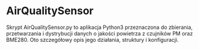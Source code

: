 # AirQualitySensor
Skrypt AirQualitySensor.py to aplikacja Python3 przeznaczona do zbierania, przetwarzania i dystrybucji danych o jakości powietrza z czujników PM oraz BME280. Oto szczegółowy opis jego działania, struktury i konfiguracji.
